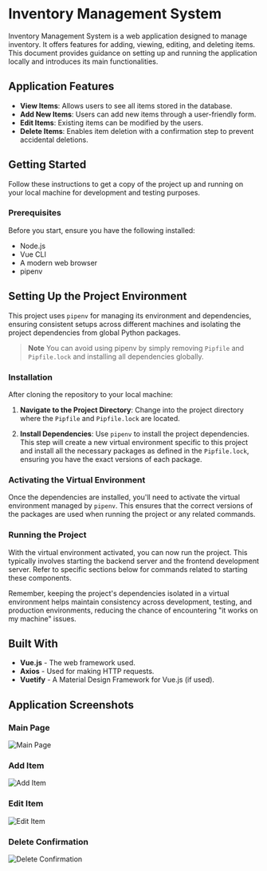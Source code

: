 # Inventory Management System

Inventory Management System is a web application designed to manage inventory. It offers features for adding, viewing, editing, and deleting items. This document provides guidance on setting up and running the application locally and introduces its main functionalities.

## Application Features

- **View Items**: Allows users to see all items stored in the database.
- **Add New Items**: Users can add new items through a user-friendly form.
- **Edit Items**: Existing items can be modified by the users.
- **Delete Items**: Enables item deletion with a confirmation step to prevent accidental deletions.

## Getting Started

Follow these instructions to get a copy of the project up and running on your local machine for development and testing purposes.

### Prerequisites

Before you start, ensure you have the following installed:
- Node.js
- Vue CLI
- A modern web browser
- pipenv

## Setting Up the Project Environment

This project uses `pipenv` for managing its environment and dependencies, ensuring consistent setups across different machines and isolating the project dependencies from global Python packages.

> **Note**
> You can avoid using pipenv by simply removing `Pipfile` and `Pipfile.lock` and installing all dependencies globally.

### Installation

After cloning the repository to your local machine:

1. **Navigate to the Project Directory**: Change into the project directory where the `Pipfile` and `Pipfile.lock` are located.

2. **Install Dependencies**: Use `pipenv` to install the project dependencies. This step will create a new virtual environment specific to this project and install all the necessary packages as defined in the `Pipfile.lock`, ensuring you have the exact versions of each package.

### Activating the Virtual Environment

Once the dependencies are installed, you'll need to activate the virtual environment managed by `pipenv`. This ensures that the correct versions of the packages are used when running the project or any related commands.

### Running the Project

With the virtual environment activated, you can now run the project. This typically involves starting the backend server and the frontend development server. Refer to specific sections below for commands related to starting these components.

Remember, keeping the project's dependencies isolated in a virtual environment helps maintain consistency across development, testing, and production environments, reducing the chance of encountering "it works on my machine" issues.

## Built With

- **Vue.js** - The web framework used.
- **Axios** - Used for making HTTP requests.
- **Vuetify** - A Material Design Framework for Vue.js (if used).

## Application Screenshots

### Main Page

![Main Page]([<link-to-main-page-image>](https://github.com/k-aliyev/ims-fullstack/blob/master/Screenshot%202024-03-20%20171812.png))

### Add Item

![Add Item](<link-to-add-item-page-image>)

### Edit Item

![Edit Item](<link-to-edit-item-page-image>)

### Delete Confirmation

![Delete Confirmation](<link-to-delete-confirmation-modal-image>)
